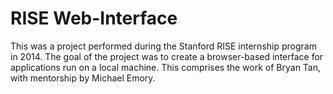RISE Web-Interface
==========

This was a project performed during the Stanford RISE internship program in 2014. The goal of the project was to create a browser-based interface for applications run on a local machine. This comprises the work of Bryan Tan, with mentorship by Michael Emory.


